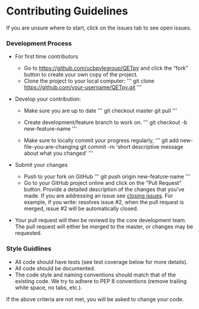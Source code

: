 # Contributing Guidelines

If you are unsure where to start, click on the issues tab to see open issues. 

### Development Process

* For first time contributors
    - Go to https://github.com/ucbpylegroup/QETpy and click the “fork” button to create your own copy of the project.
    - Clone the project to your local computer:
    '''
    git clone https://github.com/your-username/QETpy.git
    '''
* Develop your contribution:
    - Make sure you are up to date
    '''
    git checkout master
    git pull
    '''
    - Create development/feature branch to work on. 
    '''
    git checkout -b new-feature-name
    '''
    
    - Make sure to locally commit your progress regularly, 
    '''
    git add new-file-you-are-changing
    git commit -m 'short descriptive message about what you changed'
    '''
    
* Submit your changes
    - Push to your fork on GitHub
    '''
    git push origin new-feature-name
    '''
    - Go to your GitHub project online and click on the "Pull Request" button. Provide a detailed description of the changes that you've made. If you are addressing an issue see [closing issues](https://help.github.com/en/github/managing-your-work-on-github/closing-issues-using-keywords). For example, if you write: resolves issue #2, when the pull request is merged, issue #2 will be automatically closed. 
    
* Your pull request will then be reviewd by the core development team. The pull request will either be merged to the master, or changes may be requested. 
    
### Style Guidlines

* All code should have tests (see test coverage below for more details).
* All code should be documented.
* The code style and naming conventions should match that of the existing code. We try to adhere to PEP 8 conventions (remove trailing white space, no tabs, etc.). 

If the above criteria are not met, you will be asked to change your code. 


    
